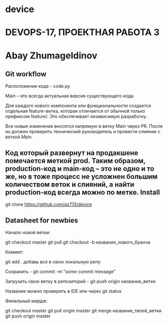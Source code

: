 # device

DEVOPS-17, ПРОЕКТНАЯ РАБОТА 3
========================
Abay Zhumageldinov
========================
Git workflow
-------------------------
Расположение кода - code.py

Main – это всегда актуальная версия существующего кода. 

Для каждого нового компонента или функциональности создается отдельная feature-ветка, которая отличается от обычной только префиксом feature/. Это обеспечивает независимую разработку.

Все новые изменения вносятся напрямую в ветку Main через PR. После их должен проверить технический руководитель и провести слияние с веткой Main.

Код который развернут на продакшене помечается меткой prod. Таким образом, production-код и main-код – это не одно и то же, но в тоже 
процесс не усложнен большим количеством веток и слияний, а найти production-код всегда можно по метке.
Install
-------------------------
git clone https://github.com/az713/device

Datasheet for newbies
-------------------------
Начало новой ветки:

git checkout master
git pull
git checkout -b название_нового_бранча

Коммит: 

git add . добавь все в свою локальную репу 

Сохранить - git commit -m "some commit message"

Загрузить свою ветку в репозиторий - git push origin название_ветки

Название можно проверить в IDE или через git status

Финальный мердж:

git checkout master
git pull origin master
git merge название_твоей_ветки
git push origin master